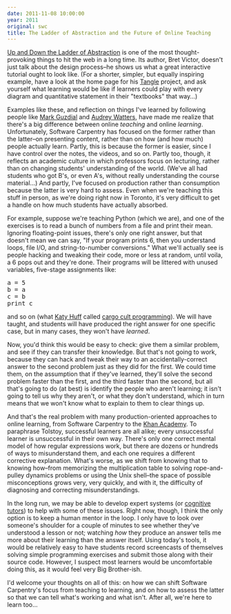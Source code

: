 ```yaml
---
date: 2011-11-08 10:00:00
year: 2011
original: swc
title: The Ladder of Abstraction and the Future of Online Teaching
---
```

<p><a href="http://worrydream.com/LadderOfAbstraction/">Up and Down the Ladder of Abstraction</a> is one of the most thought-provoking things to hit the web in a long time. Its author, Bret Victor, doesn't just talk about the design process–he shows us what a great interactive tutorial ought to look like. (For a shorter, simpler, but equally inspiring example, have a look at the home page for his <a href="http://worrydream.com/Tangle/">Tangle</a> project, and ask yourself what learning would be like if learners could play with every diagram and quantitative statement in their "textbooks" that way…)</p>
<p>Examples like these, and reflection on things I've learned by following people like <a href="http://computinged.wordpress.com/">Mark Guzdial</a> and <a href="http://www.hackeducation.com/">Audrey Watters</a>, have made me realize that there's a big difference between online <em>teaching</em> and online <em>learning</em>. Unfortunately, Software Carpentry has focused on the former rather than the latter–on presenting content, rather than on how (and how much) people actually learn. Partly, this is because the former is easier, since I have control over the notes, the videos, and so on. Partly too, though, it reflects an academic culture in which professors focus on lecturing, rather than on changing students' understanding of the world. (We've all had students who got B's, or even A's, without really understanding the course material…) And partly, I've focused on production rather than consumption because the latter is very hard to assess. Even when we're teaching this stuff in person, as we're doing right now in Toronto, it's very difficult to get a handle on how much students have actually absorbed.</p>
<p>For example, suppose we're teaching Python (which we are), and one of the exercises is to read a bunch of numbers from a file and print their mean. Ignoring floating-point issues, there's only one right answer, but that doesn't mean we can say, "If your program prints 6, then you understand loops, file I/O, and string-to-number conversions." What we'll actually see is people hacking and tweaking their code, more or less at random, until voila, a 6 pops out and they're done. Their programs will be littered with unused variables, five-stage assignments like:</p>
<pre>a = 5
b = a
c = b
print c</pre>
<p>and so on (what <a href="http://homepages.cae.wisc.edu/~khuff/">Katy Huff</a> called <a href="http://en.wikipedia.org/wiki/Cargo_cult_programming">cargo cult programming</a>). We will have taught, and students will have produced the right answer for one specific case, but in many cases, they won't have <em>learned</em>.</p>
<p>Now, you'd think this would be easy to check: give them a similar problem, and see if they can transfer their knowledge. But that's not going to work, because they can hack and tweak their way to an accidentally-correct answer to the second problem just as they did for the first. We could time them, on the assumption that if they've learned, they'll solve the second problem faster than the first, and the third faster than the second, but all that's going to do (at best) is identify the people who aren't learning; it isn't going to tell us why they aren't, or what they don't understand, which in turn means that we won't know what to explain to them to clear things up.</p>
<p>And that's the real problem with many production-oriented approaches to online learning, from Software Carpentry to the <a href="http://khanacademy.org">Khan Academy</a>. To paraphrase Tolstoy, successful learners are all alike; every unsuccessful learner is unsuccessful in their own way. There's only one correct mental model of how regular expressions work, but there are dozens or hundreds of ways to misunderstand them, and each one requires a different corrective explanation. What's worse, as we shift from knowing that to knowing how–from memorizing the multiplication table to solving rope-and-pulley dynamics problems or using the Unix shell–the space of possible misconceptions grows very, very quickly, and with it, the difficulty of diagnosing and correcting misunderstandings.</p>
<p>In the long run, we may be able to develop expert systems (or <a href="http://en.wikipedia.org/wiki/Cognitive_tutor">cognitive tutors</a>) to help with some of these issues. Right now, though, I think the only option is to keep a human mentor in the loop.  I only have to look over someone's shoulder for a couple of minutes to see whether they've understood a lesson or not; watching <em>how</em> they produce an answer tells me more about their learning than the answer itself. Using today's tools, it would be relatively easy to have students record screencasts of themselves solving simple programming exercises and submit those along with their source code. However, I suspect most learners would be uncomfortable doing this, as it would feel very Big Brother-ish.</p>
<p>I'd welcome your thoughts on all of this: on how we can shift Software Carpentry's focus from teaching to learning, and on how to assess the latter so that we can tell what's working and what isn't. After all, we're here to learn too…</p>
